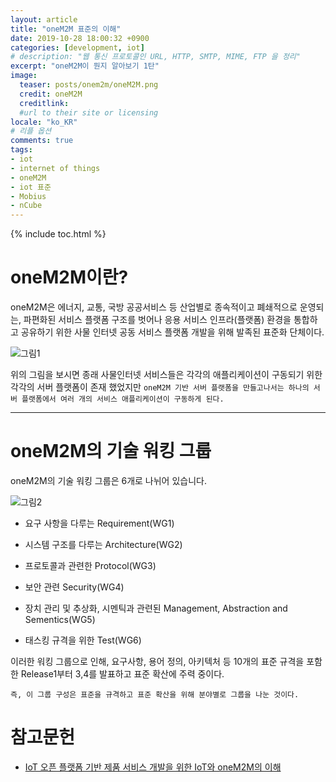 ```yaml
---
layout: article
title: "oneM2M 표준의 이해"
date: 2019-10-28 18:00:32 +0900
categories: [development, iot]
# description: "웹 통신 프로토콜인 URL, HTTP, SMTP, MIME, FTP 을 정리"
excerpt: "oneM2M이 뭔지 알아보기 1탄"
image:
  teaser: posts/onem2m/oneM2M.png
  credit: oneM2M
  creditlink: 
  #url to their site or licensing
locale: "ko_KR"
# 리플 옵션
comments: true
tags:
- iot
- internet of things
- oneM2M
- iot 표준
- Mobius
- nCube
---
```

{% include toc.html %}

# oneM2M이란?
oneM2M은 에너지, 교통, 국방 공공서비스 등 산업별로 종속적이고 폐쇄적으로 운영되는, 파편화된 서비스 플랫폼 구조를 벗어나 응용 서비스 인프라(플랫폼) 환경을 통합하고 공유하기 위한 사물 인터넷 공동 서비스 플랫폼 개발을 위해 발족된 표준화 단체이다.

![그림1](/images/img/iot-onem2m/1.PNG)

위의 그림을 보시면 종래 사물인터넷 서비스들은 각각의 애플리케이션이 구동되기 위한 각각의 서버 플랫폼이 존재 했었지만 `oneM2M 기반 서버 플랫폼을 만들고나서는 하나의 서버 플랫폼에서 여러 개의 서비스 애플리케이션이 구동하게 된다.`

---

# oneM2M의 기술 워킹 그룹
oneM2M의 기술 워킹 그룹은 6개로 나뉘어 있습니다.

![그림2](/images/img/iot-onem2m/2.PNG)

- 요구 사항을 다루는 Requirement(WG1)

- 시스템 구조를 다루는 Architecture(WG2)

- 프로토콜과 관련한 Protocol(WG3)

- 보안 관련 Security(WG4)

- 장치 관리 및 추상화, 시멘틱과 관련된 Management, Abstraction and Sementics(WG5)

- 태스킹 규격을 위한 Test(WG6)

이러한 워킹 그룹으로 인해, 요구사항, 용어 정의, 아키텍처 등 10개의 표준 규격을 포함한 Release1부터 3,4를 발표하고 표준 확산에 주력 중이다.

 
`즉, 이 그룹 구성은 표준을 규격하고 표준 확산을 위해 분야별로 그룹을 나눈 것이다.`



# 참고문헌
- [IoT 오픈 플랫폼 기반 제품 서비스 개발을 위한 IoT와 oneM2M의 이해](http://www.iotocean.org/main/)